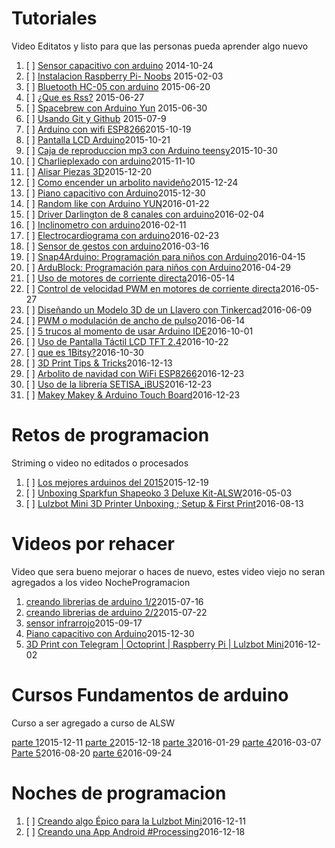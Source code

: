 # Tutoriales

Video Editatos y listo para que las personas pueda aprender algo nuevo

1. [ ] [Sensor capacitivo con arduino](cjz_4ZptgqM) 2014-10-24
2. [ ] [Instalacion Raspberry Pi- Noobs](okoq7jB9JlQ) 2015-02-03
3. [ ] [Bluetooth HC-05 con arduino](hJ6fE5jEQE0) 2015-06-20
4. [ ] [¿Que es Rss?](Fa5eW6dwqg0) 2015-06-27
5. [ ] [Spacebrew con Arduino Yun](t3W-_fKpXKU) 2015-06-30
6. [ ] [Usando Git y Github](JSYltOsC-7Y) 2015-07-9
7. [ ] [Arduino con wifi ESP8266](et8N7APQDR8)2015-10-19
8. [ ] [Pantalla LCD Arduino](WzRz8D_kq4g)2015-10-21
9. [ ] [Caja de reproduccion mp3 con Arduino teensy](BE1gnTG5WXs)2015-10-30
10. [ ] [Charlieplexado con arduino](dcrWO3_5DyQ)2015-11-10
11. [ ] [Alisar Piezas 3D](dcrWO3_5DyQ)2015-12-20
12. [ ] [Como encender un arbolito navideño](fPahVpDwTMA)2015-12-24
13. [ ] [Piano capacitivo con Arduino](ks67Hznx5B0)2015-12-30
14. [ ] [Random like con Arduino YUN](UQjNaGUvkUw)2016-01-22
15. [ ] [Driver Darlington de 8 canales con arduino](3RXDO-slIGQ)2016-02-04
16. [ ] [Inclinometro con arduino](ZJ2X1XGKsmw)2016-02-11
17. [ ] [Electrocardiograma con arduino](9Si4efa434U)2016-02-23
18. [ ] [Sensor de gestos con arduino](nqvuJ3lZ_eE)2016-03-16
19. [ ] [Snap4Arduino: Programación para niños con Arduino](HUu7BSsmrCY)2016-04-15
20. [ ] [ArduBlock: Programación para niños con Arduino](L6L5tG8yI50)2016-04-29
21. [ ] [Uso de motores de corriente directa](bJKBZdasuA8)2016-05-14
22. [ ] [Control de velocidad PWM en motores de corriente directa](NTbOLwgjrYY)2016-05-27
23. [ ] [Diseñando un Modelo 3D de un Llavero con Tinkercad](5Bk5mwhVUmg)2016-06-09
24. [ ] [PWM o modulación de ancho de pulso﻿](Px42QJmceN4)2016-06-14
25. [ ] [5 trucos al momento de usar Arduino IDE](7slA9vmzAHk)2016-10-01
26. [ ] [Uso de Pantalla Táctil LCD TFT 2.4](vkinom4z-lw)2016-10-22
27. [ ] [que es 1Bitsy?](TxGa4biWPmo)2016-10-30
28. [ ] [3D Print Tips & Tricks](bLd2ZHNsH2c)2016-12-13
29. [ ] [Arbolito de navidad con WiFi ESP8266](tXYtJy1MRWQ)2016-12-23
30. [ ] [Uso de la librería SETISA_iBUS](1KdUYVedJ9Y)2016-12-23
31. [ ] [Makey Makey & Arduino Touch Board](uqxGJPzHXkU)2016-12-23

# Retos de programacion

Striming o video no editados o procesados

1. [ ] [Los mejores arduinos del 2015](ylTOJLHV5gI)2015-12-19
2. [ ] [ Unboxing Sparkfun Shapeoko 3 Deluxe Kit-ALSW](ggHH_cgsH1E)2016-05-03
3. [ ] [ Lulzbot Mini 3D Printer Unboxing ; Setup & First Print](B2v6KVbLUU4)2016-08-13

# Videos por rehacer

Video que sera bueno mejorar o haces de nuevo, estes video viejo no seran agregados a los video NocheProgramacion

1. [creando librerias de arduino 1/2](yGHbJ6MM194)2015-07-16
2. [creando librerias de arduino 2/2](A5dPhPOW4MA)2015-07-22
3. [sensor infrarrojo](OLrMowuhXVg)2015-09-17
4. [Piano capacitivo con Arduino](ks67Hznx5B0)2015-12-30
5. [ 3D Print con Telegram | Octoprint | Raspberry Pi | Lulzbot Mini](asa5ZN-EFWo)2016-12-02

# Cursos Fundamentos de arduino

Curso a ser agregado a curso de ALSW

[parte 1](cAx9zNmpIVw)2015-12-11
[parte 2](DbRNMvZ2VCw)2015-12-18
[parte 3](AKo46-5yn38)2016-01-29
[parte 4](Q3xBRtJzo0s)2016-03-07
[Parte 5](AP8m-9aiRfM)2016-08-20
[parte 6](AeGtpHZ8szU)2016-09-24

# Noches de programacion
1. [ ] [ Creando algo Épico para la Lulzbot Mini](zIH-5XgnTic)2016-12-11
2. [ ] [ Creando una App Android #Processing](PcbPbry-x6Y)2016-12-18
